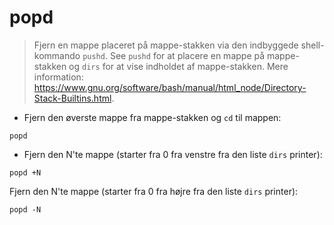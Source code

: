 # popd

> Fjern en mappe placeret på mappe-stakken via den indbyggede shell-kommando `pushd`.
> See `pushd` for at placere en mappe på mappe-stakken og `dirs` for at vise indholdet af mappe-stakken.
> Mere information: <https://www.gnu.org/software/bash/manual/html_node/Directory-Stack-Builtins.html>.

- Fjern den øverste mappe fra mappe-stakken og `cd` til mappen:

`popd`

- Fjern den N'te mappe (starter fra 0 fra venstre fra den liste `dirs` printer):

`popd +N`

Fjern den N'te mappe (starter fra 0 fra højre fra den liste `dirs` printer):

`popd -N`
